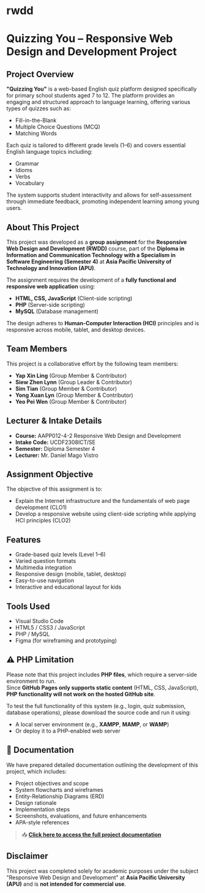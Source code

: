 # rwdd
# Quizzing You – Responsive Web Design and Development Project

## Project Overview

**"Quizzing You"** is a web-based English quiz platform designed specifically for primary school students aged 7 to 12. The platform provides an engaging and structured approach to language learning, offering various types of quizzes such as:
- Fill-in-the-Blank
- Multiple Choice Questions (MCQ)
- Matching Words

Each quiz is tailored to different grade levels (1–6) and covers essential English language topics including:
- Grammar
- Idioms
- Verbs
- Vocabulary

The system supports student interactivity and allows for self-assessment through immediate feedback, promoting independent learning among young users.

## About This Project

This project was developed as a **group assignment** for the **Responsive Web Design and Development (RWDD)** course, part of the **Diploma in Information and Communication Technology with a Specialism in Software Engineering (Semester 4)** at **Asia Pacific University of Technology and Innovation (APU)**.

The assignment requires the development of a **fully functional and responsive web application** using:
- **HTML, CSS, JavaScript** (Client-side scripting)
- **PHP** (Server-side scripting)
- **MySQL** (Database management)

The design adheres to **Human-Computer Interaction (HCI)** principles and is responsive across mobile, tablet, and desktop devices.

## Team Members

This project is a collaborative effort by the following team members:

- **Yap Xin Ling** (Group Member & Contributor)
- **Siew Zhen Lynn** (Group Leader & Contributor)
- **Sim Tian** (Group Member & Contributor)
- **Yong Xuan Lyn** (Group Member & Contributor)
- **Yeo Pei Wen** (Group Member & Contributor)

## Lecturer & Intake Details

- **Course:** AAPP012-4-2 Responsive Web Design and Development  
- **Intake Code:** UCDF2308ICT/SE  
- **Semester:** Diploma Semester 4  
- **Lecturer:** Mr. Daniel Mago Vistro

## Assignment Objective

The objective of this assignment is to:

- Explain the Internet infrastructure and the fundamentals of web page development (CLO1)
- Develop a responsive website using client-side scripting while applying HCI principles (CLO2)

## Features

- Grade-based quiz levels (Level 1–6)
- Varied question formats
- Multimedia integration
- Responsive design (mobile, tablet, desktop)
- Easy-to-use navigation
- Interactive and educational layout for kids

## Tools Used

- Visual Studio Code
- HTML5 / CSS3 / JavaScript
- PHP / MySQL
- Figma (for wireframing and prototyping)

## ⚠️ PHP Limitation

Please note that this project includes **PHP files**, which require a server-side environment to run.  
Since **GitHub Pages only supports static content** (HTML, CSS, JavaScript), **PHP functionality will not work on the hosted GitHub site**.

To test the full functionality of this system (e.g., login, quiz submission, database operations), please download the source code and run it using:

- A local server environment (e.g., **XAMPP**, **MAMP**, or **WAMP**)  
- Or deploy it to a PHP-enabled web server

## 📄 Documentation

We have prepared detailed documentation outlining the development of this project, which includes:

- Project objectives and scope  
- System flowcharts and wireframes  
- Entity-Relationship Diagrams (ERD)  
- Design rationale  
- Implementation steps  
- Screenshots, evaluations, and future enhancements  
- APA-style references

> 📥 **[Click here to access the full project documentation](https://github.com/XinLing8/rwdd/blob/main/Documentation/RWDD%20Group10.pdf)**

## Disclaimer

This project was completed solely for academic purposes under the subject "Responsive Web Design and Development" at **Asia Pacific University (APU)** and is **not intended for commercial use**.

